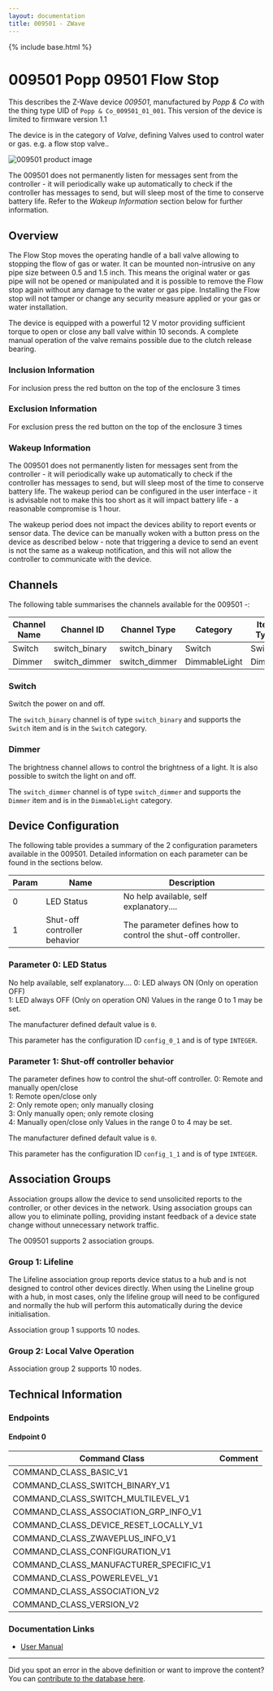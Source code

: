 ```yaml
---
layout: documentation
title: 009501 - ZWave
---
```


{% include base.html %}

# 009501 Popp 09501 Flow Stop
This describes the Z-Wave device *009501*, manufactured by *Popp & Co* with the thing type UID of ```Popp & Co_009501_01_001```.
This version of the device is limited to firmware version 1.1

The device is in the category of *Valve*, defining Valves used to control water or gas. e.g. a flow stop valve..

![009501 product image](https://opensmarthouse.org/assets/zwave/attachments/620/pope009501.jpg)


The 009501 does not permanently listen for messages sent from the controller - it will periodically wake up automatically to check if the controller has messages to send, but will sleep most of the time to conserve battery life. Refer to the *Wakeup Information* section below for further information.

## Overview

The Flow Stop moves the operating handle of a ball valve allowing to stopping the flow of gas or water. It can be mounted non-intrusive on any pipe size between 0.5 and 1.5 inch. This means the original water or gas pipe will not be opened or manipulated and it is possible to remove the Flow stop again without any damage to the water or gas pipe. Installing the Flow stop will not tamper or change any security measure applied or your gas or water installation.

The device is equipped with a powerful 12 V motor providing sufficient torque to open or close any ball valve within 10 seconds. A complete manual operation of the valve remains possible due to the clutch release bearing.

### Inclusion Information

For inclusion press the red button on the top of the enclosure 3 times

### Exclusion Information

For exclusion press the red button on the top of the enclosure 3 times

### Wakeup Information

The 009501 does not permanently listen for messages sent from the controller - it will periodically wake up automatically to check if the controller has messages to send, but will sleep most of the time to conserve battery life. The wakeup period can be configured in the user interface - it is advisable not to make this too short as it will impact battery life - a reasonable compromise is 1 hour.

The wakeup period does not impact the devices ability to report events or sensor data. The device can be manually woken with a button press on the device as described below - note that triggering a device to send an event is not the same as a wakeup notification, and this will not allow the controller to communicate with the device.

## Channels

The following table summarises the channels available for the 009501 -:

| Channel Name | Channel ID | Channel Type | Category | Item Type |
|--------------|------------|--------------|----------|-----------|
| Switch | switch_binary | switch_binary | Switch | Switch | 
| Dimmer | switch_dimmer | switch_dimmer | DimmableLight | Dimmer | 

### Switch
Switch the power on and off.

The ```switch_binary``` channel is of type ```switch_binary``` and supports the ```Switch``` item and is in the ```Switch``` category.

### Dimmer
The brightness channel allows to control the brightness of a light.
            It is also possible to switch the light on and off.

The ```switch_dimmer``` channel is of type ```switch_dimmer``` and supports the ```Dimmer``` item and is in the ```DimmableLight``` category.



## Device Configuration

The following table provides a summary of the 2 configuration parameters available in the 009501.
Detailed information on each parameter can be found in the sections below.

| Param | Name  | Description |
|-------|-------|-------------|
| 0 | LED Status | No help available, self explanatory.... |
| 1 | Shut-off controller behavior | The parameter defines how to control the shut-off controller. |

### Parameter 0: LED Status

No help available, self explanatory....
0: LED always ON (Only on operation OFF)  
1: LED always OFF (Only on operation ON)
Values in the range 0 to 1 may be set.

The manufacturer defined default value is ```0```.

This parameter has the configuration ID ```config_0_1``` and is of type ```INTEGER```.


### Parameter 1: Shut-off controller behavior

The parameter defines how to control the shut-off controller.
0: Remote and manually open/close  
1: Remote open/close only  
2: Only remote open; only manually closing  
3: Only manually open; only remote closing  
4: Manually open/close only
Values in the range 0 to 4 may be set.

The manufacturer defined default value is ```0```.

This parameter has the configuration ID ```config_1_1``` and is of type ```INTEGER```.


## Association Groups

Association groups allow the device to send unsolicited reports to the controller, or other devices in the network. Using association groups can allow you to eliminate polling, providing instant feedback of a device state change without unnecessary network traffic.

The 009501 supports 2 association groups.

### Group 1: Lifeline

The Lifeline association group reports device status to a hub and is not designed to control other devices directly. When using the Lineline group with a hub, in most cases, only the lifeline group will need to be configured and normally the hub will perform this automatically during the device initialisation.

Association group 1 supports 10 nodes.

### Group 2: Local Valve Operation


Association group 2 supports 10 nodes.

## Technical Information

### Endpoints

#### Endpoint 0

| Command Class | Comment |
|---------------|---------|
| COMMAND_CLASS_BASIC_V1| |
| COMMAND_CLASS_SWITCH_BINARY_V1| |
| COMMAND_CLASS_SWITCH_MULTILEVEL_V1| |
| COMMAND_CLASS_ASSOCIATION_GRP_INFO_V1| |
| COMMAND_CLASS_DEVICE_RESET_LOCALLY_V1| |
| COMMAND_CLASS_ZWAVEPLUS_INFO_V1| |
| COMMAND_CLASS_CONFIGURATION_V1| |
| COMMAND_CLASS_MANUFACTURER_SPECIFIC_V1| |
| COMMAND_CLASS_POWERLEVEL_V1| |
| COMMAND_CLASS_ASSOCIATION_V2| |
| COMMAND_CLASS_VERSION_V2| |

### Documentation Links

* [User Manual](https://www.opensmarthouse.org/zwavedatabase/620/Manual-Flow-Stop-POPP-En.pdf)

---

Did you spot an error in the above definition or want to improve the content?
You can [contribute to the database here](https://www.opensmarthouse.org/zwavedatabase/620).
